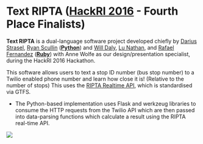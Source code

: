 # **Text RIPTA** ([HackRI 2016](http://hackri.com/) - Fourth Place Finalists)

**Text RIPTA** is a dual-language software project developed chiefly by [Darius Strasel](https://github.com/dariusstrasel), [Ryan Scullin](https://github.com/RCScullin) (**[Python]()**) and [Will Daly](https://github.com/willdaly), [Lu Nathan](https://github.com/neugierige), and [Rafael Fernandez](https://github.com/myztajay) (**[Ruby](https://github.com/willdaly/ripta-rails)**) with Anne Wolfe as our design/presentation specialist, during the HackRI 2016 Hackathon. 

This software allows users to text a stop ID number (bus stop number) to a Twilio enabled phone number and learn how close it is! (Relative to the number of stops)
This uses the [RIPTA Realtime API](realtime.ripta.com:81), which is standardised via GTFS.

* The Python-based implementation uses Flask and werkzeug libraries to consume the HTTP requests from the Twilio API which are then passed into data-parsing functions which calculate a result using the RIPTA real-time API.

[![](https://i.imgsafe.org/5bd71ecb06.png)](https://www.youtube.com/watch?v=QAHl9NNQ_0o&feature=youtu.be)
